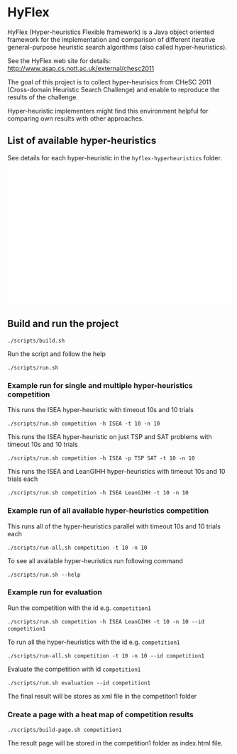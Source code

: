 # HyFlex
HyFlex (Hyper-heuristics Flexible framework) is a Java object oriented framework for the implementation and comparison of different iterative general-purpose heuristic search algorithms (also called hyper-heuristics).

See the HyFlex web site for details: http://www.asap.cs.nott.ac.uk/external/chesc2011 

The goal of this project is to collect hyper-heurisics from CHeSC 2011 (Cross-domain Heuristic Search Challenge) and enable  to reproduce the results of the challenge.

Hyper-heuristic implementers might find this environment helpful for comparing own results with other approaches.

## List of available hyper-heuristics

See details for each hyper-heuristic in the `hyflex-hyperheuristics` folder.
![Hyper-heuristics](docs/heatmap.svg)

## Build and run the project
```
./scripts/build.sh
```

Run the script and follow the help
```
./scripts/run.sh
```

### Example run for single and multiple hyper-heuristics competition

This runs the ISEA hyper-heuristic with timeout 10s and 10 trials

```
./scripts/run.sh competition -h ISEA -t 10 -n 10
```


This runs the ISEA hyper-heuristic on just TSP and SAT problems with timeout 10s and 10 trials

```
./scripts/run.sh competition -h ISEA -p TSP SAT -t 10 -n 10
```

This runs the ISEA and LeanGIHH hyper-heuristics with timeout 10s and 10 trials each

```
./scripts/run.sh competition -h ISEA LeanGIHH -t 10 -n 10
```

### Example run of all available hyper-heuristics competition

This runs all of the hyper-heuristics parallel with timeout 10s and 10 trials each

```
./scripts/run-all.sh competition -t 10 -n 10
```

To see all available hyper-heuristics run following command

```
./scripts/run.sh --help
```

### Example run for evaluation

Run the competition with the id e.g. `competition1`

```
./scripts/run.sh competition -h ISEA LeanGIHH -t 10 -n 10 --id competition1
```

To run all the hyper-heuristics with the id e.g. `competition1`

```
./scripts/run-all.sh competition -t 10 -n 10 --id competition1
```


Evaluate the competition with id `competition1`

```
./scripts/run.sh evaluation --id competition1
```

The final result will be stores as xml file in the competiton1 folder


### Create a page with a heat map of competition results
```
./scripts/build-page.sh competition1
```

The result page will be stored in the competition1 folder as index.html file.

